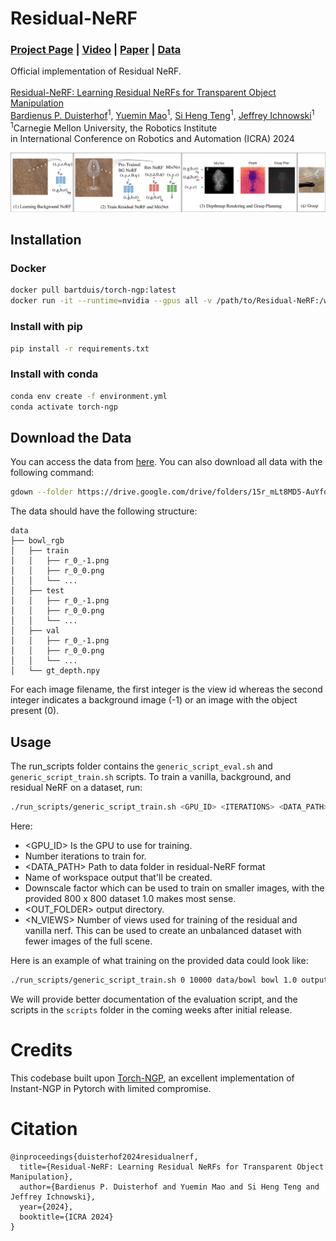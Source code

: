# Residual-NeRF
### [Project Page](https://residual-nerf.github.io/) | [Video](https://youtu.be/oA2CkRFI61c?si=BLFGDBOXMaw_i4DD) | [Paper]() | [Data](https://drive.google.com/drive/folders/15r_mLt8MD5-AuYfoWCLy72hD27-tHA2N?usp=sharing)
Official implementation of Residual NeRF.<br><br>
[Residual-NeRF: Learning Residual NeRFs for Transparent Object Manipulation](https://residual-nerf.github.io/)  
 [Bardienus P. Duisterhof](https://bart-ai.com)<sup>1</sup>,
 [Yuemin Mao](https://yueminm.github.io/)<sup>1</sup>,
 [Si Heng Teng](https://www.ri.cmu.edu/ri-people/si-heng-teng/)<sup>1</sup>,
 [Jeffrey Ichnowski](https://ichnow.ski/)<sup>1</sup> <br>
 <sup>1</sup>Carnegie Mellon University, the Robotics Institute <br>
in International Conference on Robotics and Automation (ICRA) 2024

<img src='assets/method.png'/>

## Installation

### Docker
```bash
docker pull bartduis/torch-ngp:latest
docker run -it --runtime=nvidia --gpus all -v /path/to/Residual-NeRF:/workspace bartduis/torch-ngp:latest
```

### Install with pip
```bash
pip install -r requirements.txt
```

### Install with conda
```bash
conda env create -f environment.yml
conda activate torch-ngp
```

## Download the Data
You can access the data from [here](https://drive.google.com/drive/folders/15r_mLt8MD5-AuYfoWCLy72hD27-tHA2N?usp=sharing). You can also download all data with the following command:
```bash
gdown --folder https://drive.google.com/drive/folders/15r_mLt8MD5-AuYfoWCLy72hD27-tHA2N --remaining-ok 
```

The data should have the following structure:
```
data
├── bowl_rgb
│   ├── train 
│   │   ├── r_0_-1.png
│   │   ├── r_0_0.png
│   │   └── ...
│   ├── test
│   │   ├── r_0_-1.png
│   │   ├── r_0_0.png
│   │   └── ...
│   ├── val
│   │   ├── r_0_-1.png
│   │   ├── r_0_0.png
│   │   └── ...
│   └── gt_depth.npy
```
For each image filename, the first integer is the view id whereas the second integer indicates a background image (-1) or an image with the object present (0).

## Usage

The run_scripts folder contains the `generic_script_eval.sh` and `generic_script_train.sh` scripts. To train a vanilla, background, and residual NeRF on a dataset, run:

```bash 
./run_scripts/generic_script_train.sh <GPU_ID> <ITERATIONS> <DATA_PATH> <WORKSPACE> <DOWN_SCALE> <OUT_FOLDER> <N_VIEWS>
```
Here:
* <GPU_ID> Is the GPU to use for training.
* <ITERATION> Number iterations to train for.
* <DATA_PATH> Path to data folder in residual-NeRF format
* <WORKSPACE> Name of workspace output that'll be created.
* <DOWNSCALE> Downscale factor which can be used to train on smaller images, with the provided 800 x 800 dataset 1.0 makes most sense.
* <OUT_FOLDER> output directory.
* <N_VIEWS> Number of views used for training of the residual and vanilla nerf. This can be used to create an unbalanced dataset with fewer images of the full scene.

Here is an example of what training on the provided data could look like:
```bash
./run_scripts/generic_script_train.sh 0 10000 data/bowl bowl 1.0 output 100
```
We will provide better documentation of the evaluation script, and the scripts in the `scripts` folder in the coming weeks after initial release.

# Credits
This codebase built upon [Torch-NGP](https://github.com/ashawkey/torch-ngp), an excellent implementation of Instant-NGP in Pytorch with limited compromise. 

# Citation

    @inproceedings{duisterhof2024residualnerf,
      title={Residual-NeRF: Learning Residual NeRFs for Transparent Object Manipulation}, 
      author={Bardienus P. Duisterhof and Yuemin Mao and Si Heng Teng and Jeffrey Ichnowski},
      year={2024},
      booktitle={ICRA 2024}
    }

